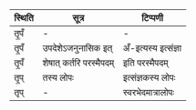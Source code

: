 | स्थिति | सूत्र | टिप्पणी |
| ----- | ------- | ------ |
| तृ॒पँ | - | - |
| तृ॒पँ | उपदेशेऽजनुनासिक इत् | अँ-इत्यस्य इत्संज्ञा |
| तृ॒पँ | शेषात् कर्तरि परस्मैपदम् | इति परस्मैपदम् |
| तृ॒प् | तस्य लोपः | इत्संज्ञकस्य लोपः |
| तृप् | - | स्वरभेदमात्रालोपः |
